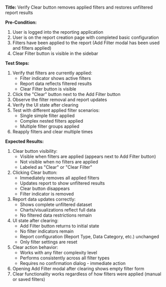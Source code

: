 **Title:** Verify Clear button removes applied filters and restores unfiltered report results

**Pre-Condition:**
1. User is logged into the reporting application
2. User is on the report creation page with completed basic configuration
3. Filters have been applied to the report (Add Filter modal has been used and filters applied)
4. Clear Filter button is visible in the sidebar

**Test Steps:**
1. Verify that filters are currently applied:
   - Filter indicator shows active filters
   - Report data reflects filtered results
   - Clear Filter button is visible
2. Click the "Clear" button next to the Add Filter button
3. Observe the filter removal and report updates
4. Verify the UI state after clearing
5. Test with different applied filter scenarios:
   - Single simple filter applied
   - Complex nested filters applied
   - Multiple filter groups applied
6. Reapply filters and clear multiple times

**Expected Results:**
1. Clear button visibility:
   - Visible when filters are applied (appears next to Add Filter button)
   - Not visible when no filters are applied
   - Labeled as "Clear" or "Clear Filter"
2. Clicking Clear button:
   - Immediately removes all applied filters
   - Updates report to show unfiltered results
   - Clear button disappears
   - Filter indicator is removed
3. Report data updates correctly:
   - Shows complete unfiltered dataset
   - Charts/visualizations reflect full data
   - No filtered data restrictions remain
4. UI state after clearing:
   - Add Filter button returns to initial state
   - No filter indicators remain
   - Report configuration (Report Type, Data Category, etc.) unchanged
   - Only filter settings are reset
5. Clear action behavior:
   - Works with any filter complexity level
   - Performs consistently across all filter types
   - Requires no confirmation dialog - immediate action
6. Opening Add Filter modal after clearing shows empty filter form
7. Clear functionality works regardless of how filters were applied (manual or saved filters)